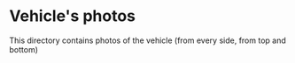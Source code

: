 Vehicle's photos
====

This directory contains photos of the vehicle (from every side, from top and bottom)
